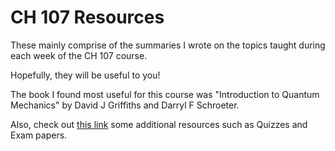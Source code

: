 # CH 107 Resources

These mainly comprise of the summaries I wrote on the topics taught during each week of the CH 107 course.

Hopefully, they will be useful to you!

The book I found most useful for this course was "Introduction to Quantum Mechanics" by David J Griffiths and Darryl F Schroeter.

Also, check out [this link](https://drive.google.com/drive/folders/1qIkqURbUuXPvG53Zv2VmjDAfXrTSLnou) some additional resources such as Quizzes and Exam papers.